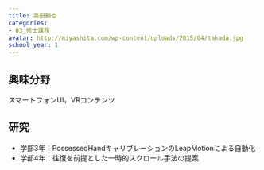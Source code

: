 ```yaml
---
title: 高田勝也
categories:
- 03_修士課程
avatar: http://miyashita.com/wp-content/uploads/2015/04/takada.jpg
school_year: 1
---
```


## 興味分野
スマートフォンUI，VRコンテンツ

## 研究
- 学部3年：PossessedHandキャリブレーションのLeapMotionによる自動化
- 学部4年：往復を前提とした一時的スクロール手法の提案
